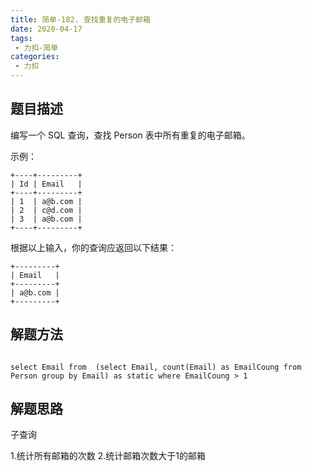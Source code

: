 ```yaml
---
title: 简单-182. 查找重复的电子邮箱
date: 2020-04-17
tags:
 - 力扣-简单
categories: 
 - 力扣
---
```

## 题目描述
编写一个 SQL 查询，查找 Person 表中所有重复的电子邮箱。

示例：
```
+----+---------+
| Id | Email   |
+----+---------+
| 1  | a@b.com |
| 2  | c@d.com |
| 3  | a@b.com |
+----+---------+
```
根据以上输入，你的查询应返回以下结果：
```
+---------+
| Email   |
+---------+
| a@b.com |
+---------+
```

## 解题方法

```

select Email from  (select Email, count(Email) as EmailCoung from Person group by Email) as static where EmailCoung > 1
```
## 解题思路
子查询 


1.统计所有邮箱的次数
2.统计邮箱次数大于1的邮箱